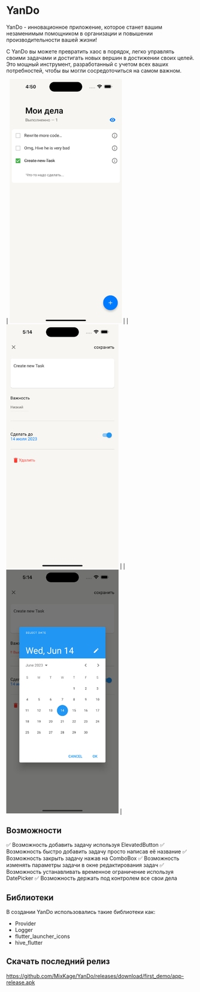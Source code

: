# YanDo

YanDo - инновационное приложение, которое станет вашим незаменимым помощником в организации и повышении производительности вашей жизни!

С YanDo вы можете превратить хаос в порядок, легко управлять своими задачами и достигать новых вершин в достижении своих целей. Это мощный инструмент, разработанный с учетом всех ваших потребностей, чтобы вы могли сосредоточиться на самом важном.


| <img src=github_images/home_page.png width="300" /> |
| <img src=github_images/edit_task.png width="300" /> |
| <img src=github_images/time_data_picker.png width="300" /> |


## Возможности

✅ Возможность добавить задачу используя ElevatedButton
✅ Возможность быстро добавить задачу просто написав её название
✅ Возможность закрыть задачу нажав на ComboBox
✅ Возможность изменять параметры задачи в окне редактирования задач
✅ Возможность устанавливать временное ограничение используя DatePicker
✅ Возможность держать под контролем все свои дела

## Библиотеки

В создании YanDo использовались такие библиотеки как:
* Provider
* Logger
* flutter_launcher_icons
* hive_flutter

## Скачать последний релиз

https://github.com/MixKage/YanDo/releases/download/first_demo/app-release.apk
